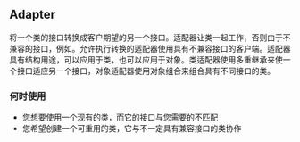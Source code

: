 ## Adapter

将一个类的接口转换成客户期望的另一个接口。适配器让类一起工作，否则由于不兼容的接口，例如。允许执行转换的适配器使用具有不兼容接口的客户端。适配器具有结构用途，可以应用于类，也可以应用于对象。类适配器使用多重继承来使一个接口适应另一个接口，对象适配器使用对象组合来组合具有不同接口的类。

### 何时使用

* 您想要使用一个现有的类，而它的接口与您需要的不匹配
* 您希望创建一个可重用的类，它与不一定具有兼容接口的类协作

